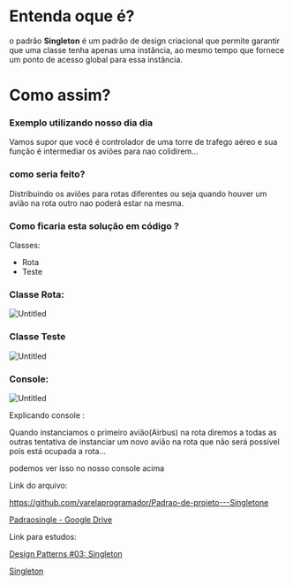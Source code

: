 # Entenda oque é?

o padrão **Singleton** é um padrão de design criacional que permite garantir que uma classe tenha apenas uma instância, ao mesmo tempo que fornece um ponto de acesso global para essa instância.

# Como assim?

### Exemplo utilizando nosso dia dia

Vamos supor que você é controlador de uma torre de trafego aéreo e sua função é intermediar os aviões para nao colidirem…

### como seria feito?

Distribuindo os aviões para rotas diferentes ou seja quando houver um avião na rota outro nao poderá estar na mesma.

### Como ficaria esta solução em código ?

Classes:

- Rota
- Teste

### Classe Rota:

![Untitled](https://prod-files-secure.s3.us-west-2.amazonaws.com/864fd978-761f-4aab-98e0-191d083e5437/9e330181-e517-44f8-aee7-5245555c022a/Untitled.png)

### **Classe Teste**

![Untitled](https://prod-files-secure.s3.us-west-2.amazonaws.com/864fd978-761f-4aab-98e0-191d083e5437/617ca7de-61eb-4fca-87cd-c2fe48fa1009/Untitled.png)

### **Console:**

![Untitled](https://prod-files-secure.s3.us-west-2.amazonaws.com/864fd978-761f-4aab-98e0-191d083e5437/cb7ec845-c23e-4a53-838d-3dcf0bafc45b/Untitled.png)

Explicando console :

Quando instanciamos o primeiro avião(Airbus) na rota diremos a todas as outras tentativa de instanciar um novo avião na rota que não será possível pois está ocupada a rota…

podemos ver isso no nosso console acima 

Link do arquivo:

https://github.com/varelaprogramador/Padrao-de-projeto---Singletone

[Padraosingle - Google Drive](https://drive.google.com/drive/folders/1bjpOMDZOq7lobq-NYa7s02YPcoqICDIQ?usp=drive_link)

Link para estudos:

[Design Patterns #03: Singleton](https://youtu.be/F9D6yJPzk2s?si=u7k5QteqQ6OH__PK)

[Singleton](https://refactoring.guru/design-patterns/singleton)
